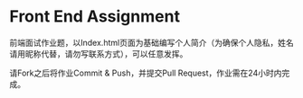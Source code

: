 # Front End Assignment
前端面试作业题，以Index.html页面为基础编写个人简介（为确保个人隐私，姓名请用昵称代替，请勿写联系方式），可以任意发挥。


请Fork之后将作业Commit & Push，并提交Pull Request，作业需在24小时内完成。
